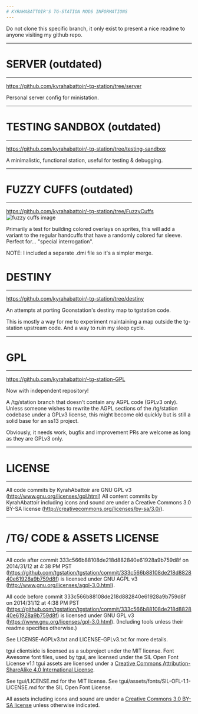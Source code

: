```yaml
---
# KYRAHABATTOIR'S TG-STATION MODS INFORMATIONS
---
```

Do not clone this specific branch, it only exist to present a nice readme to
anyone visiting my github repo.

---
# SERVER (outdated)
---
https://github.com/kyrahabattoir/-tg-station/tree/server

Personal server config for ministation.

---
# TESTING SANDBOX (outdated)
---
https://github.com/kyrahabattoir/-tg-station/tree/testing-sandbox

A minimalistic, functional station, useful for testing & debugging.

---
# FUZZY CUFFS (outdated)
---
https://github.com/kyrahabattoir/-tg-station/tree/FuzzyCuffs
![fuzzy cuffs image](http://i.imgur.com/ZtW7OZ7.png)

Primarily a test for building colored overlays on sprites, this will add a
variant to the regular handcuffs that have a randomly colored fur sleeve.
Perfect for... "special interrogation".

NOTE: I included a separate .dmi file so it's a simpler merge.

# DESTINY
---
https://github.com/kyrahabattoir/-tg-station/tree/destiny

An attempts at porting Goonstation's destiny map to tgstation code.

This is mostly a way for me to experiment maintaining a map outside the tg-station upstream code.
And a way to ruin my sleep cycle.

---
# GPL
---
https://github.com/kyrahabattoir/-tg-station-GPL

Now with independent repository!

A /tg/station branch that doesn't contain any AGPL code (GPLv3 only).
Unless someone wishes to rewrite the AGPL sections of the /tg/station codebase
under a GPLv3 license, this might become old quickly but is still a solid base
for an ss13 project.

Obviously, it needs work, bugfix and improvement PRs are welcome as long as they
are GPLv3 only.

---
# LICENSE
---

All code commits by KyrahAbattoir are GNU GPL v3 (http://www.gnu.org/licenses/gpl.html)
All content commits by KyrahAbattoir including icons and sound are under a Creative Commons 3.0 BY-SA
license (http://creativecommons.org/licenses/by-sa/3.0/).

---
# /TG/ CODE & ASSETS LICENSE
---

All code after commit 333c566b88108de218d882840e61928a9b759d8f on 2014/31/12 at 4:38 PM PST (https://github.com/tgstation/tgstation/commit/333c566b88108de218d882840e61928a9b759d8f) is licensed under GNU AGPL v3 (http://www.gnu.org/licenses/agpl-3.0.html).

All code before commit 333c566b88108de218d882840e61928a9b759d8f on 2014/31/12 at 4:38 PM PST (https://github.com/tgstation/tgstation/commit/333c566b88108de218d882840e61928a9b759d8f) is licensed under GNU GPL v3 (https://www.gnu.org/licenses/gpl-3.0.html).
(Including tools unless their readme specifies otherwise.)

See LICENSE-AGPLv3.txt and LICENSE-GPLv3.txt for more details.

tgui clientside is licensed as a subproject under the MIT license.
Font Awesome font files, used by tgui, are licensed under the SIL Open Font License v1.1
tgui assets are licensed under a [Creative Commons Attribution-ShareAlike 4.0 International License](http://creativecommons.org/licenses/by-sa/4.0/).

See tgui/LICENSE.md for the MIT license.
See tgui/assets/fonts/SIL-OFL-1.1-LICENSE.md for the SIL Open Font License.

All assets including icons and sound are under a [Creative Commons 3.0 BY-SA license](http://creativecommons.org/licenses/by-sa/3.0/) unless otherwise indicated.
